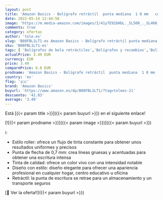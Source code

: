 ```yaml
---
layout: post
title: 'Amazon Basics - Bolígrafo retráctil  punta mediana  1 0 mm   colores variados  paquete de 8'
date: 2022-05-14 12:44:58
image: 'https://m.media-amazon.com/images/I/41y7E92bHbL._SL500_._SL400_.jpg'
comments: true
category: ofertas
author: 'tole.es'
slug: 'B08FBL1LT1-es Amazon Basics - Bolígrafo retráctil punta mediana 1 0 mm...'
sku: 'B08FBL1LT1-es'
tags: [ 'Bolígrafos de bola retráctiles','Bolígrafos y recambios','Bolígrafos, lápices y útiles de escritura','Oficina y papelería','amazon basics','bolígrafo','🇪🇸', ]
actualPrice: 3.49 EUR
currency: EUR
price: 3.49
comparePrice: 6.0 EUR
prodname: 'Amazon Basics - Bolígrafo retráctil  punta mediana  1 0 mm   colores variados  paquete de 8'
country: 'es'
flag: '🇪🇸'
brand: 'Amazon Basics'
buyurl: 'https://www.amazon.es/dp/B08FBL1LT1/?tag=tolees-21'
descuento: '41.83'
average: '3.49'
---
```


Está [{{< param title >}}]({{< param buyurl >}}) en el siguiente enlace!

[![{{< param prodname >}}]({{< param image >}})]({{< param buyurl >}})

ℹ️:

- Estilo roller: ofrece un flujo de tinta constante para obtener unos resultados uniformes y precisos
- Punta de flecha de 0,7 mm: crea líneas gruesas y acentuadas para obtener una escritura intensa
- Tinta de calidad: ofrece un color vivo con una intensidad notable
- Diseño con estilo: diseño elegante para ofrecer una apariencia profesional en cualquier hogar, centro educativo u oficina
- Retráctil: la punta de escritura se retrae para un almacenamiento y un transporte seguros

[🛒 Ver la oferta!!]({{< param buyurl >}})
